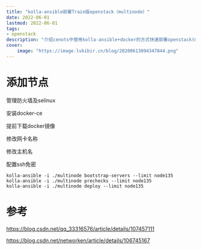 ```yaml
---
title: "kolla-ansible部署Train版openstack（multinode）" 
date: 2022-06-01
lastmod: 2022-06-01
tags: 
- openstack
description: "介绍cenots中使用kolla-ansible+docker的方式快速部署openstack(multinode)集群式" 
cover:
    image: "https://image.lvbibir.cn/blog/20200613094347844.png" 
---
```

# 添加节点

管理防火墙及selinux

安装docker-ce

提前下载docker镜像

修改网卡名称

修改主机名

配置ssh免密

```
kolla-ansible -i ./multinode bootstrap-servers --limit node135
kolla-ansible -i ./multinode prechecks --limit node135
kolla-ansible -i ./multinode deploy --limit node135
```

# 参考

https://blog.csdn.net/qq_33316576/article/details/107457111

https://blog.csdn.net/networken/article/details/106745167